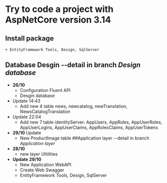 <h1>Try to code a project with AspNetCore version 3.14</h1>

## Install package
	+ EntityFramework Tools, Design, SqlServer

## Database Desgin --detail in branch <i>Design database</i>
- <b>26/10</b>
	+ Configuration Fluent API 
	+ Desgin database
- Update 14:43
	+ Add new 4 table news, newcatalog, newTranslation, NewsCatalogTranslation
- Update 22:04
	+ Add new 7 table identityServer: AppUsers, AppRoles, AppUserRoles, AppUserLogins, AppUserClaims, AppRolesClaims, AppUserTokens
- <b>29/10</b> Update
	+ New ProductImage table
##Application layer --detail in branch <i>Application layer</i>
- <b>28/10</b>
	+ new layer Ultilities
- <b>Update 29/10</b> 
	+ New Application WebAPI
	+ Create Web Swagger
	+ EntityFramework Tools, Design, SqlServer
